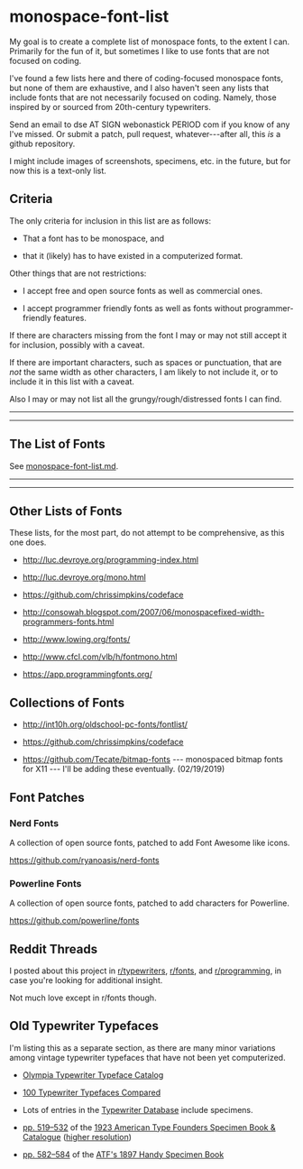 # monospace-font-list

My goal is to create a complete list of monospace fonts, to the extent
I can. Primarily for the fun of it, but sometimes I like to use fonts
that are not focused on coding.

I've found a few lists here and there of coding-focused monospace
fonts, but none of them are exhaustive, and I also haven't seen any
lists that include fonts that are not necessarily focused on coding.
Namely, those inspired by or sourced from 20th-century typewriters.

Send an email to dse AT SIGN webonastick PERIOD com if you know of any
I've missed.  Or submit a patch, pull request, whatever---after all,
this *is* a github repository.

I might include images of screenshots, specimens, etc. in the future,
but for now this is a text-only list.

## Criteria

The only criteria for inclusion in this list are as follows:

-   That a font has to be monospace, and

-   that it (likely) has to have existed in a computerized format.

Other things that are not restrictions:

-   I accept free and open source fonts as well as commercial ones.

-   I accept programmer friendly fonts as well as fonts without
    programmer-friendly features.

If there are characters missing from the font I may or may not still
accept it for inclusion, possibly with a caveat.

If there are important characters, such as spaces or punctuation, that
are *not* the same width as other characters, I am likely to not
include it, or to include it in this list with a caveat.

Also I may or may not list all the grungy/rough/distressed fonts I can
find.

---

---

## The List of Fonts

See [monospace-font-list.md](monospace-font-list.md).

---

---

## Other Lists of Fonts

These lists, for the most part, do not attempt to be comprehensive,
as this one does.

-   http://luc.devroye.org/programming-index.html

-   http://luc.devroye.org/mono.html

-   https://github.com/chrissimpkins/codeface

-   http://consowah.blogspot.com/2007/06/monospacefixed-width-programmers-fonts.html

-   http://www.lowing.org/fonts/

-   http://www.cfcl.com/vlb/h/fontmono.html

-   https://app.programmingfonts.org/

## Collections of Fonts

-   http://int10h.org/oldschool-pc-fonts/fontlist/

-   https://github.com/chrissimpkins/codeface

-   https://github.com/Tecate/bitmap-fonts --- monospaced bitmap fonts for X11 --- I'll be adding these eventually. (02/19/2019)

## Font Patches

### Nerd Fonts

A collection of open source fonts, patched to add Font Awesome like
icons.

<https://github.com/ryanoasis/nerd-fonts>

### Powerline Fonts

A collection of open source fonts, patched to add characters for
Powerline.

<https://github.com/powerline/fonts>

## Reddit Threads

I posted about this project in [r/typewriters](https://www.reddit.com/r/typewriters/comments/aw9qb2/im_working_on_a_list_of_typewriter_monospace/),
[r/fonts](https://www.reddit.com/r/fonts/comments/aw9cn2/im_working_on_a_list_of_monospace_fonts_crosspost/),
and
[r/programming](https://www.reddit.com/r/programming/comments/aw9cv9/im_working_on_a_list_of_monospace_fonts_crosspost/),
in case you're looking for additional insight.

Not much love except in r/fonts though.

## Old Typewriter Typefaces

I'm listing this as a separate section, as there are many minor
variations among vintage typewriter typefaces that have not been yet
computerized.

-   [Olympia Typewriter Typeface Catalog](http://machinesoflovinggrace.com/manuals/OlympiaTypefaces.pdf)

-   [100 Typewriter Typefaces Compared](http://xoverit.blogspot.com/2014/03/100-typewriter-typefaces-compared.html)

-   Lots of entries in the [Typewriter Database](https://typewriterdatabase.com/) include specimens.

-   [pp. 519–532](https://archive.org/details/1923AmericanTypeFoundersSpecimenBookCatalogue/page/n539) of the [1923 American Type Founders Specimen Book & Catalogue](https://archive.org/details/1923AmericanTypeFoundersSpecimenBookCatalogue)
    ([higher resolution](https://archive.org/stream/1923AmericanTypeFoundersSpecimenBookCatalogue-Hi-resolution/1923ATFSpecimenBook_pt2#page/n217/mode/2up))

-   [pp. 582–584](https://archive.org/details/specimensoftypeb00amer/page/582) of the [ATF's 1897 Handy Specimen Book](https://archive.org/details/specimensoftypeb00amer)

